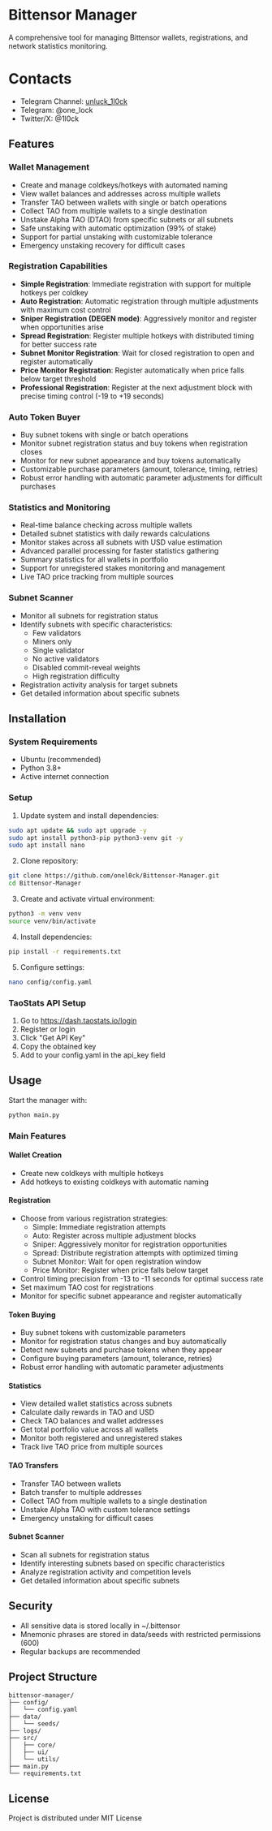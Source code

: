 # Bittensor Manager

A comprehensive tool for managing Bittensor wallets, registrations, and network statistics monitoring.

# Contacts
* Telegram Channel: [unluck_1l0ck](https://t.me/unluck_1l0ck)
* Telegram: @one_lock
* Twitter/X: @1l0ck

## Features

### Wallet Management
- Create and manage coldkeys/hotkeys with automated naming
- View wallet balances and addresses across multiple wallets
- Transfer TAO between wallets with single or batch operations
- Collect TAO from multiple wallets to a single destination
- Unstake Alpha TAO (DTAO) from specific subnets or all subnets
- Safe unstaking with automatic optimization (99% of stake)
- Support for partial unstaking with customizable tolerance
- Emergency unstaking recovery for difficult cases

### Registration Capabilities
- **Simple Registration**: Immediate registration with support for multiple hotkeys per coldkey
- **Auto Registration**: Automatic registration through multiple adjustments with maximum cost control
- **Sniper Registration (DEGEN mode)**: Aggressively monitor and register when opportunities arise
- **Spread Registration**: Register multiple hotkeys with distributed timing for better success rate
- **Subnet Monitor Registration**: Wait for closed registration to open and register automatically
- **Price Monitor Registration**: Register automatically when price falls below target threshold
- **Professional Registration**: Register at the next adjustment block with precise timing control (-19 to +19 seconds)

### Auto Token Buyer
- Buy subnet tokens with single or batch operations
- Monitor subnet registration status and buy tokens when registration closes
- Monitor for new subnet appearance and buy tokens automatically
- Customizable purchase parameters (amount, tolerance, timing, retries)
- Robust error handling with automatic parameter adjustments for difficult purchases

### Statistics and Monitoring
- Real-time balance checking across multiple wallets
- Detailed subnet statistics with daily rewards calculations
- Monitor stakes across all subnets with USD value estimation
- Advanced parallel processing for faster statistics gathering
- Summary statistics for all wallets in portfolio
- Support for unregistered stakes monitoring and management
- Live TAO price tracking from multiple sources

### Subnet Scanner
- Monitor all subnets for registration status
- Identify subnets with specific characteristics:
  - Few validators
  - Miners only
  - Single validator
  - No active validators
  - Disabled commit-reveal weights
  - High registration difficulty
- Registration activity analysis for target subnets
- Get detailed information about specific subnets

## Installation

### System Requirements
- Ubuntu (recommended)
- Python 3.8+
- Active internet connection

### Setup

1. Update system and install dependencies:
```bash
sudo apt update && sudo apt upgrade -y
sudo apt install python3-pip python3-venv git -y
sudo apt install nano
```

2. Clone repository:
```bash
git clone https://github.com/onel0ck/Bittensor-Manager.git
cd Bittensor-Manager
```

3. Create and activate virtual environment:
```bash
python3 -m venv venv
source venv/bin/activate
```

4. Install dependencies:
```bash
pip install -r requirements.txt
```

5. Configure settings:
```bash
nano config/config.yaml
```

### TaoStats API Setup
1. Go to https://dash.taostats.io/login
2. Register or login
3. Click "Get API Key"
4. Copy the obtained key
5. Add to your config.yaml in the api_key field

## Usage

Start the manager with:
```bash
python main.py
```

### Main Features

#### Wallet Creation
- Create new coldkeys with multiple hotkeys
- Add hotkeys to existing coldkeys with automatic naming

#### Registration
- Choose from various registration strategies:
  - Simple: Immediate registration attempts
  - Auto: Register across multiple adjustment blocks
  - Sniper: Aggressively monitor for registration opportunities
  - Spread: Distribute registration attempts with optimized timing
  - Subnet Monitor: Wait for open registration window
  - Price Monitor: Register when price falls below target
- Control timing precision from -13 to -11 seconds for optimal success rate
- Set maximum TAO cost for registrations
- Monitor for specific subnet appearance and register automatically

#### Token Buying
- Buy subnet tokens with customizable parameters
- Monitor for registration status changes and buy automatically
- Detect new subnets and purchase tokens when they appear
- Configure buying parameters (amount, tolerance, retries)
- Robust error handling with automatic parameter adjustments

#### Statistics
- View detailed wallet statistics across subnets
- Calculate daily rewards in TAO and USD
- Check TAO balances and wallet addresses
- Get total portfolio value across all wallets
- Monitor both registered and unregistered stakes
- Track live TAO price from multiple sources

#### TAO Transfers
- Transfer TAO between wallets
- Batch transfer to multiple addresses
- Collect TAO from multiple wallets to a single destination
- Unstake Alpha TAO with custom tolerance settings
- Emergency unstaking for difficult cases

#### Subnet Scanner
- Scan all subnets for registration status
- Identify interesting subnets based on specific characteristics
- Analyze registration activity and competition levels
- Get detailed information about specific subnets

## Security

- All sensitive data is stored locally in ~/.bittensor
- Mnemonic phrases are stored in data/seeds with restricted permissions (600)
- Regular backups are recommended

## Project Structure

```
bittensor-manager/
├── config/
│   └── config.yaml
├── data/
│   └── seeds/
├── logs/
├── src/
│   ├── core/
│   ├── ui/
│   └── utils/
├── main.py
└── requirements.txt
```

## License
Project is distributed under MIT License
